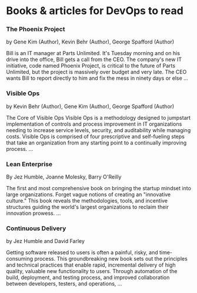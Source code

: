 # Books &amp; articles for DevOps to read


 	
### The Phoenix Project

by Gene Kim  (Author), Kevin Behr  (Author), George Spafford  (Author)

Bill is an IT manager at Parts Unlimited. It's Tuesday morning and on his drive into the office, Bill gets a call from the CEO. 
The company's new IT initiative, code named Phoenix Project, is critical to the future of Parts Unlimited, but the project is massively over budget and very late. The CEO wants Bill to report directly to him and fix the mess in ninety days or else …

 

### Visible Ops
by Kevin Behr  (Author), Gene Kim  (Author), George Spafford  (Author)

The Core of Visible Ops Visible Ops is a methodology designed to jumpstart implementation of controls and process improvement in IT organizations needing to increase service levels, security, and auditability while managing costs. Visible Ops is comprised of four prescriptive and self-fueling steps that take an organization from any starting point to a continually improving process. …

 
### Lean Enterprise
By Jez Humble, Joanne Molesky, Barry O'Reilly

The first and most comprehensive book on bringing the startup mindset into large organizations. Forget vague notions of creating an "innovative culture." This book reveals the methodologies, tools, and incentive structures guiding the world's largest organizations to reclaim their innovation prowess. …

 

### Continuous Delivery
by Jez Humble and David Farley

Getting software released to users is often a painful, risky, and time-consuming process. This groundbreaking new book sets out the principles and technical practices that enable rapid, incremental delivery of high quality, valuable new functionality to users. Through automation of the build, deployment, and testing process, and improved collaboration between developers, testers, and operations, …
